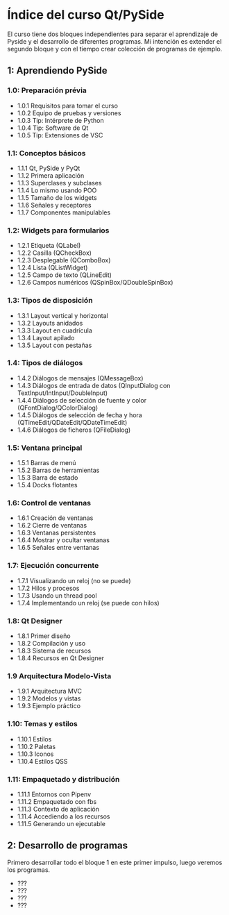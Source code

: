# Índice del curso Qt/PySide

El curso tiene dos bloques independientes para separar el aprendizaje de Pyside y el desarrollo de diferentes programas. Mi intención es extender el segundo bloque y con el tiempo crear colección de programas de ejemplo.

## 1: Aprendiendo PySide

### 1.0: Preparación prévia

- 1.0.1 Requisitos para tomar el curso
- 1.0.2 Equipo de pruebas y versiones
- 1.0.3 Tip: Intérprete de Python
- 1.0.4 Tip: Software de Qt
- 1.0.5 Tip: Extensiones de VSC

### 1.1: Conceptos básicos

- 1.1.1 Qt, PySide y PyQt
- 1.1.2 Primera aplicación
- 1.1.3 Superclases y subclases
- 1.1.4 Lo mismo usando POO
- 1.1.5 Tamaño de los widgets
- 1.1.6 Señales y receptores
- 1.1.7 Componentes manipulables

### 1.2: Widgets para formularios

- 1.2.1 Etiqueta (QLabel)
- 1.2.2 Casilla (QCheckBox)
- 1.2.3 Desplegable (QComboBox)
- 1.2.4 Lista (QListWidget)
- 1.2.5 Campo de texto (QLineEdit)
- 1.2.6 Campos numéricos (QSpinBox/QDoubleSpinBox)

### 1.3: Tipos de disposición

- 1.3.1 Layout vertical y horizontal
- 1.3.2 Layouts anidados
- 1.3.3 Layout en cuadrícula
- 1.3.4 Layout apilado
- 1.3.5 Layout con pestañas

### 1.4: Tipos de diálogos

- 1.4.2 Diálogos de mensajes (QMessageBox)
- 1.4.3 Diálogos de entrada de datos (QInputDialog con TextInput/IntInput/DoubleInput)
- 1.4.4 Diálogos de selección de fuente y color (QFontDialog/QColorDialog)
- 1.4.5 Diálogos de selección de fecha y hora (QTimeEdit/QDateEdit/QDateTimeEdit)
- 1.4.6 Diálogos de ficheros (QFileDialog)

### 1.5: Ventana principal

- 1.5.1 Barras de menú
- 1.5.2 Barras de herramientas
- 1.5.3 Barra de estado
- 1.5.4 Docks flotantes

### 1.6: Control de ventanas

- 1.6.1 Creación de ventanas
- 1.6.2 Cierre de ventanas
- 1.6.3 Ventanas persistentes
- 1.6.4 Mostrar y ocultar ventanas
- 1.6.5 Señales entre ventanas

### 1.7: Ejecución concurrente

- 1.7.1 Visualizando un reloj (no se puede)
- 1.7.2 Hilos y procesos
- 1.7.3 Usando un thread pool
- 1.7.4 Implementando un reloj (se puede con hilos)

### 1.8: Qt Designer

- 1.8.1 Primer diseño
- 1.8.2 Compilación y uso
- 1.8.3 Sistema de recursos
- 1.8.4 Recursos en Qt Designer

### 1.9 Arquitectura Modelo-Vista

- 1.9.1 Arquitectura MVC
- 1.9.2 Modelos y vistas
- 1.9.3 Ejemplo práctico

### 1.10: Temas y estilos

- 1.10.1 Estilos
- 1.10.2 Paletas
- 1.10.3 Iconos
- 1.10.4 Estilos QSS

### 1.11: Empaquetado y distribución

- 1.11.1 Entornos con Pipenv
- 1.11.2 Empaquetado con fbs
- 1.11.3 Contexto de aplicación
- 1.11.4 Accediendo a los recursos
- 1.11.5 Generando un ejecutable

## 2: Desarrollo de programas

Primero desarrollar todo el bloque 1 en este primer impulso, luego veremos los programas.

- ???
- ???
- ???
- ???
